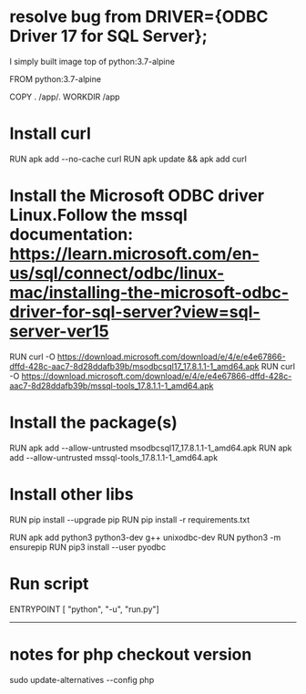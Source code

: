 # resolve bug from  DRIVER={ODBC Driver 17 for SQL Server};

[url]: https://stackoverflow.com/questions/44527452/cant-open-lib-odbc-driver-13-for-sql-server-sym-linking-issue

I simply built image top of python:3.7-alpine

FROM python:3.7-alpine

COPY . /app/.
WORKDIR /app

# Install curl
RUN apk add --no-cache curl
RUN apk update && apk add curl

# Install the Microsoft ODBC driver Linux.Follow the mssql documentation: https://learn.microsoft.com/en-us/sql/connect/odbc/linux-mac/installing-the-microsoft-odbc-driver-for-sql-server?view=sql-server-ver15
RUN curl -O https://download.microsoft.com/download/e/4/e/e4e67866-dffd-428c-aac7-8d28ddafb39b/msodbcsql17_17.8.1.1-1_amd64.apk
RUN curl -O https://download.microsoft.com/download/e/4/e/e4e67866-dffd-428c-aac7-8d28ddafb39b/mssql-tools_17.8.1.1-1_amd64.apk

# Install the package(s)
RUN apk add --allow-untrusted msodbcsql17_17.8.1.1-1_amd64.apk
RUN apk add --allow-untrusted mssql-tools_17.8.1.1-1_amd64.apk

# Install other libs
RUN pip install --upgrade pip
RUN pip install -r requirements.txt

RUN apk add python3 python3-dev g++ unixodbc-dev
RUN python3 -m ensurepip
RUN pip3 install --user pyodbc

# Run script
ENTRYPOINT [ "python", "-u", "run.py"]

-------------------------------------------------------------------------------------------------------------------
# notes for php checkout version
sudo update-alternatives --config php